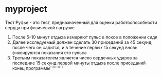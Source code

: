 # myproject

Тест Руфье - это тест, предназначенный для оценки работоспособности сердца при физической нагрузке.

1. После 5–10 минут отдыха измеряют пульс в покое в положении сидя 
2. Далее исследуемый должен сделать 30 приседаний за 45 секунд, после чего он садится, и в течение первых 15 секунд вновь фиксируются показания его пульса 
3. Третьим показателем является число сердечных ударов за последние 15 секунд первой минуты отдыха после приседаний
конец программы''''''''''

